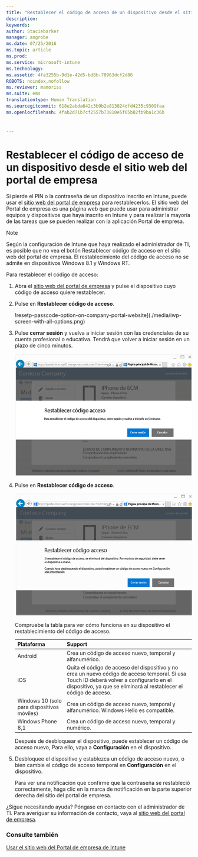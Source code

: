 ```yaml
---
title: "Restablecer el código de acceso de un dispositivo desde el sitio web del portal de empresa | Microsoft Intune"
description: 
keywords: 
author: Staciebarker
manager: angrobe
ms.date: 07/25/2016
ms.topic: article
ms.prod: 
ms.service: microsoft-intune
ms.technology: 
ms.assetid: 4fa3255b-9d1e-42d5-bd8b-70963dcf2d86
ROBOTS: noindex,nofollow
ms.reviewer: mamoriss
ms.suite: ems
translationtype: Human Translation
ms.sourcegitcommit: 618e2abda642c3b9b2e813824dfd4235c9309faa
ms.openlocfilehash: 4fab2d71b7cf2557b73810e5f05b82fb9ba1c36b


---
```



# Restablecer el código de acceso de un dispositivo desde el sitio web del portal de empresa

Si pierde el PIN o la contraseña de un dispositivo inscrito en Intune, puede usar el [sitio web del portal de empresa](http://portal.manage.microsoft.com) para restablecerlos. El sitio web del Portal de empresa es una página web que puede usar para administrar equipos y dispositivos que haya inscrito en Intune y para realizar la mayoría de las tareas que se pueden realizar con la aplicación Portal de empresa.

> [!NOTE]
> Según la configuración de Intune que haya realizado el administrador de TI, es posible que no vea el botón Restablecer código de acceso en el sitio web del portal de empresa. El restablecimiento del código de acceso no se admite en dispositivos Windows 8.1 y Windows RT.

Para restablecer el código de acceso:

1.  Abra el [sitio web del portal de empresa](http://portal.manage.microsoft.com) y pulse el dispositivo cuyo código de acceso quiere restablecer.

2.  Pulse en **Restablecer código de acceso**.

    !resetp-passcode-option-on-company-portal-website](./media/iwp-screen-with-all-options.png)

3.  Pulse **cerrar sesión** y vuelva a iniciar sesión con las credenciales de su cuenta profesional o educativa. Tendrá que volver a iniciar sesión en un plazo de cinco minutos.

    ![sign-out-sign-back-in](./media/iwp-2-sign-out.png)

4.  Pulse en **Restablecer código de acceso**.

    ![tap-reset-passcode](./media/iwp-3-tap-reset-passcode-after-signin.png)

    Compruebe la tabla para ver cómo funciona en su dispositivo el restablecimiento del código de acceso.

    |Plataforma|Support|
    |------------|-----------|
    |Android|Crea un código de acceso nuevo, temporal y alfanumérico.|
    |iOS|Quita el código de acceso del dispositivo y no crea un nuevo código de acceso temporal. Si usa Touch ID deberá volver a configurarlo en el dispositivo, ya que se eliminará al restablecer el código de acceso.|
    |Windows 10 (solo para dispositivos móviles)|Crea un código de acceso nuevo, temporal y alfanumérico. Windows Hello es compatible.|
    |Windows Phone 8,1|Crea un código de acceso nuevo, temporal y numérico.|
    Después de desbloquear el dispositivo, puede establecer un código de acceso nuevo, Para ello, vaya a **Configuración** en el dispositivo.

5.  Desbloquee el dispositivo y establezca un código de acceso nuevo, o bien cambie el código de acceso temporal en **Configuración** en el dispositivo.

    Para ver una notificación que confirme que la contraseña se restableció correctamente, haga clic en la marca de notificación en la parte superior derecha del sitio del portal de empresa.

¿Sigue necesitando ayuda? Póngase en contacto con el administrador de TI. Para averiguar su información de contacto, vaya al [sitio web del portal de empresa](http://portal.manage.microsoft.com).

### Consulte también
[Usar el sitio web del Portal de empresa de Intune](using-the-intune-company-portal-website.md)



<!--HONumber=Jul16_HO4-->


